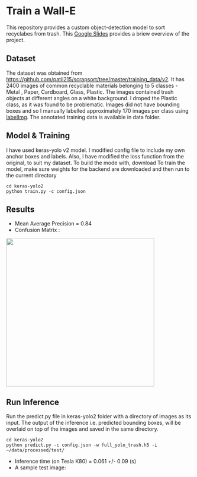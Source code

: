 # Train a Wall-E
This repository provides a custom object-detection model to sort recyclabes from trash. This [Google Slides](https://docs.google.com/presentation/d/1zeNFiWiGkVjS7e59hS5mzyFpvdS8Ayi5G3jqLYzYhPY/edit?usp=sharing) provides a briew overview of the project.
 
## Dataset
The dataset was obtained from <https://github.com/patil215/scrapsort/tree/master/training_data/v2>. It has 2400 images of common recyclable materials belonging to 5 classes - Metal , Paper, Cardboard, Glass, Plastic. The images contained trash objects at different angles on a white background. I droped the Plastic class, as it was found to be problematic.  Images did not have bounding boxes and so I manually labelled approximately 170 images per class using [labelImg](https://github.com/tzutalin/labelImg). The annotated training data is available in data folder. 

## Model & Training
I have used keras-yolo v2 model. I modified config file to include my own anchor boxes and labels. Also, I have modified the loss function from the original, to suit my dataset. To build the mode with, download  To train the model, make sure weights for the backend are downloaded and then run 
 to the current directory
``` 
cd keras-yolo2
python train.py -c config.json

```

## Results
- Mean Average Precision = 0.84
- Confusion Matrix :

 <img src="https://github.com/h2017/QuickDetection/blob/dev-data_pipeline-Sep_17_2018/ConfusionMatrix.png" width="400">


## Run Inference
Run the predict.py file in keras-yolo2 folder with a directory of images as its input. The output of the inference i.e. predicted bounding boxes, will be overlaid on top of the images and saved in the same directory.
```
cd keras-yolo2
python predict.py -c config.json -w full_yolo_trash.h5 -i ~/data/processed/test/

```
- Inference time (on Tesla K80) = 0.061 +/- 0.09  (s)
- A sample test image: 
